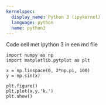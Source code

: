 ```yaml
---
kernelspec:
  display_name: Python 3 (ipykernel)
  language: python
  name: python3
---
```


Code cell met ipython 3 in een md file

```{code-cell} ipython3
import numpy as np
import matplotlib.pytplot as plt

x = np.linspace(0, 2*np.pi, 100)
y = np.sin(x)

plt.figure()
plt.plot(x,y,'k.')
plt.show()
```